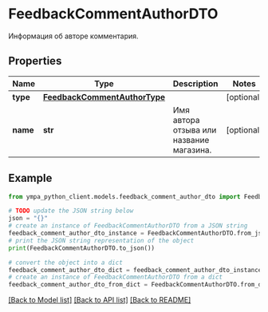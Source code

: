# FeedbackCommentAuthorDTO

Информация об авторе комментария.

## Properties

Name | Type | Description | Notes
------------ | ------------- | ------------- | -------------
**type** | [**FeedbackCommentAuthorType**](FeedbackCommentAuthorType.md) |  | [optional] 
**name** | **str** | Имя автора отзыва или название магазина. | [optional] 

## Example

```python
from ympa_python_client.models.feedback_comment_author_dto import FeedbackCommentAuthorDTO

# TODO update the JSON string below
json = "{}"
# create an instance of FeedbackCommentAuthorDTO from a JSON string
feedback_comment_author_dto_instance = FeedbackCommentAuthorDTO.from_json(json)
# print the JSON string representation of the object
print(FeedbackCommentAuthorDTO.to_json())

# convert the object into a dict
feedback_comment_author_dto_dict = feedback_comment_author_dto_instance.to_dict()
# create an instance of FeedbackCommentAuthorDTO from a dict
feedback_comment_author_dto_from_dict = FeedbackCommentAuthorDTO.from_dict(feedback_comment_author_dto_dict)
```
[[Back to Model list]](../README.md#documentation-for-models) [[Back to API list]](../README.md#documentation-for-api-endpoints) [[Back to README]](../README.md)


